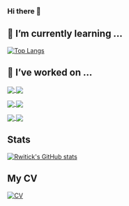 ### Hi there 👋

## 🌱 I’m currently learning ... 

[![Top Langs](https://github-stats-barnacle.vercel.app/api/top-langs/?username=humble-barnacle001&langs_count=10&layout=compact&theme=dark&exclude_repo=udemy-basic-html-brad)](https://github-stats-barnacle.vercel.app)
  
## 🔭 I’ve worked on ...

<p>
  <a href="https://webapp-weather.netlify.app/">
  <img align="center" src="https://github-stats-barnacle.vercel.app/api/pin/?username=humble-barnacle001&repo=webapp-weather&theme=calm" />
  </a>
  <a href="https://github-details-fetch-basic.netlify.app/">
    <img align="center" src="https://github-stats-barnacle.vercel.app/api/pin/?username=humble-barnacle001&repo=github-user-fetch&theme=calm" />
  </a>
</p>
<p>
  <a href="https://humble-barnacle001.github.io/simple-task-manager-web">
  <img align="center" src="https://github-stats-barnacle.vercel.app/api/pin/?username=humble-barnacle001&repo=simple-task-manager-web&theme=calm" />
  </a>
  <a href="https://analog-clock-dark.netlify.app/">
    <img align="center" src="https://github-stats-barnacle.vercel.app/api/pin/?username=humble-barnacle001&repo=dark-clock&theme=calm" />
  </a>
</p>
<p>
  <a href="https://github-stats-barnacle.vercel.app">
  <img align="center" src="https://github-stats-barnacle.vercel.app/api/pin/?username=humble-barnacle001&repo=github-readme-stats&theme=calm" />
  </a>
  <a href="https://humble-barnacle001.github.io/uml-app">
    <img align="center" src="https://github-stats-barnacle.vercel.app/api/pin/?username=humble-barnacle001&repo=uml-app&theme=calm" />
  </a>
</p>


## Stats

[![Rwitick's GitHub stats](https://github-stats-barnacle.vercel.app/api?username=humble-barnacle001&count_private=true&show_icons=true&bg_color=30,1352ff,904e95&icon_color=ef2&title_color=fff&text_color=fff)](https://github-stats-barnacle.vercel.app)

## My CV

[![CV](https://github-stats-barnacle.vercel.app/api/pin/?username=humble-barnacle001&repo=CV&theme=indian-flag)](https://humble-barnacle001.github.io/CV)


<!--
**humble-barnacle001/humble-barnacle001** is a ✨ _special_ ✨ repository because its `README.md` (this file) appears on your GitHub profile.

Here are some ideas to get you started:

- 🔭 I’m currently working on ...
- 🌱 I’m currently learning ...
- 👯 I’m looking to collaborate on ...
- 🤔 I’m looking for help with ...
- 💬 Ask me about ...
- 📫 How to reach me: ...
- 😄 Pronouns: ...
- ⚡ Fun fact: ...
-->

